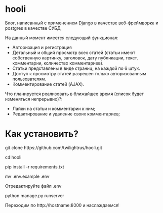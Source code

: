 # hooli
Блог, написанный с применением Django в качестве веб-фреймворка и postgres в качестве СУБД

На данный момент имеется следующий функционал:
- Авторизация и регистрация
- Детальный и общий просмотр всех статей (статьи имеют собственную картинку, заголовок, дату публикации, текст, комментарии, количество комментариев).
- Статьи представлены в виде страниц, на каждой по 6 штук.
- Доступ к просмотру статей разрешен только авторизованным пользователям.
- Комментирование статей (AJAX).

Что планируется реализовать в ближайшее время (список будет изменяться непрерывно)?:
- Лайки на статьи и комментарии к ним;
- Редактирование и удаление своих комментариев;

<h1>Как установить?</h1>
<p>git clone https://github.com/twilightrus/hooli.git</p>
<p>cd hooli</p>
<p>pip install -r requirements.txt</p>
<p>mv .env.example .env</p>
<p>Отредактируйте файл .env</p>
<p>python manage.py runserver</p>
<p>Переходим по http://hostname:8000 и наслаждаемся!</p>
